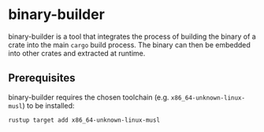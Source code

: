 # binary-builder

binary-builder is a tool that integrates the process of building the binary of a
crate into the main `cargo` build process. The binary can then be embedded into
other crates and extracted at runtime.

<!-- TODO: add project setup -->

## Prerequisites

binary-builder requires the chosen toolchain (e.g. `x86_64-unknown-linux-musl`)
to be installed:

```sh
rustup target add x86_64-unknown-linux-musl
```

<!-- TODO: What to do with License? (wasm-builder is Apache-2.0) -->
